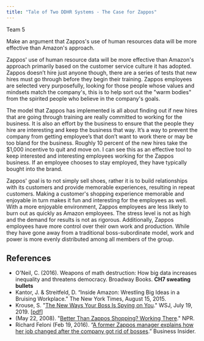 ```yaml
---
title: "Tale of Two DDHR Systems - The Case for Zappos"
---
```


Team 5

Make an argument that Zappos's use of human resources data will be more effective than Amazon's approach.

Zappos' use of human resource data will be more effective than Amazon's approach primarily based on the customer service culture it has adopted. Zappos doesn’t hire just anyone though, there are a series of tests that new hires must go through before they begin their training. Zappos employees are selected very purposefully, looking for those people whose values and mindsets match the company's, this is to help sort out the "warm bodies" from the spirited people who believe in the company's goals.

The model that Zappos has implemented is all about finding out if new hires that are going through training are really committed to working for the business. It is also an effort by the business to ensure that the people they hire are interesting and keep the business that way. It’s a way to prevent the company from getting employee’s that don’t want to work there or may be too bland for the business. Roughly 10 percent of the new hires take the $1,000 incentive to quit and move on. I can see this as an effective tool to keep interested and interesting employees working for the Zappos business. If an employee chooses to stay employed, they have typically bought into the brand. 

Zappos' goal is to not simply sell shoes, rather it is to build relationships with its customers and provide memorable experiences, resulting in repeat customers. Making a customer's shopping experience memorable and enjoyable in turn makes it fun and interesting for the employees as well. With a more enjoyable environment, Zappos employees are less likely to burn out as quickly as Amazon employees. The stress level is not as high and the demand for results is not as rigorous. Additionally, Zappos employees have more control over their own work and production. While they have gone away from a traditional boss-subordinate model, work and power is more evenly distributed among all members of the group. 


## References

*	O'Neil, C. (2016). Weapons of math destruction: How big data increases inequality and threatens democracy. Broadway Books. **CH7 sweating bullets** 
*	Kantor, J. & Streitfeld, D. “Inside Amazon: Wrestling Big Ideas in a Bruising Workplace.” The New York Times, August 15, 2015. 
* Krouse, S. "[The New Ways Your Boss Is Spying on You](https://www.wsj.com/articles/the-new-ways-your-boss-is-spying-on-you-11563528604)." WSJ, July 19, 2019.    [[pdf](https://github.com/DS4PS/paf-586-summer-2019/raw/master/articles/the-new-ways-your-boss-is-spying-on-you.pdf)] 
*	(May 22, 2008). "[Better Than Zappos Shopping? Working There](https://www.npr.org/templates/story/story.php?storyId=90714119)." NPR. 
*	Richard Feloni (Feb 19, 2016). “[A former Zappos manager explains how her job changed after the company got rid of bosses](https://www.businessinsider.com/zappos-explains-how-her-job-radically-changed-after-switch-to-holacracy-2016-2).” Business Insider.
